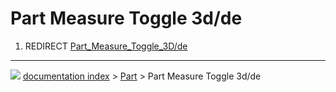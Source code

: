 # Part Measure Toggle 3d/de
1.  REDIRECT [Part_Measure_Toggle_3D/de](Part_Measure_Toggle_3D/de.md)



---
![](images/Right_arrow.png) [documentation index](../README.md) > [Part](Part_Workbench.md) > Part Measure Toggle 3d/de
